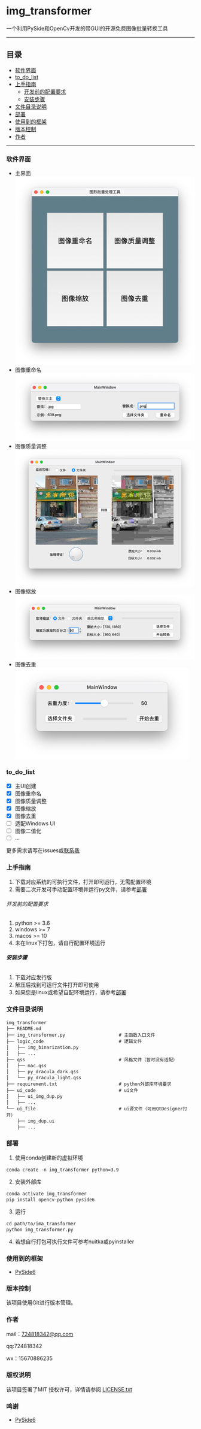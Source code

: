 # img_transformer

一个利用PySide和OpenCv开发的带GUI的开源免费图像批量转换工具

---

## 目录

- [软件界面](#软件界面)
- [to_do_list](#to_do_list)
- [上手指南](#上手指南)
  - [开发前的配置要求](#开发前的配置要求)
  - [安装步骤](#安装步骤)
- [文件目录说明](#文件目录说明)
- [部署](#部署)
- [使用到的框架](#使用到的框架)
- [版本控制](#版本控制)
- [作者](#作者)

---
### 软件界面

- 主界面
![main_ui.png](images/main_ui.png)
- 图像重命名
![rename_ui.png](images/rename_ui.png)
- 图像质量调整
![quality_ui.png](images/quality_ui.png)
- 图像缩放
![scale_ui.png](images/scale_ui.png)
- 图像去重
![dup_ui.png](images/dup_ui.png)

### to_do_list
- [x] 主UI创建
- [x] 图像重命名
- [x] 图像质量调整
- [x] 图像缩放
- [x] 图像去重
- [ ] 适配Windows UI
- [ ] 图像二值化
- [ ] ...

更多需求请写在issues或[联系我](#作者)
### 上手指南
1. 下载对应系统的可执行文件，打开即可运行，无需配置环境
2. 需要二次开发可手动配置环境并运行py文件，请参考[部署](#部署)

###### 开发前的配置要求

1. python >= 3.6
2. windows >= 7
3. macos >= 10
4. 未在linux下打包，请自行配置环境运行
###### **安装步骤**

1. 下载对应发行版
2. 解压后找到可运行文件打开即可使用
3. 如果您是linux或希望自配环境运行，请参考[部署](#部署)
### 文件目录说明

```
img_transformer
├── README.md
├── img_transformer.py                    # 主函数入口文件
├── logic_code                            # 逻辑文件
│   ├── img_binarization.py
│   ├── ...
├── qss                                   # 风格文件（暂时没有适配）
│   ├── mac.qss
│   ├── py_dracula_dark.qss
│   └── py_dracula_light.qss
├── requirement.txt                       # python外部库环境要求
├── ui_code                               # ui文件
│   ├── ui_img_dup.py
│   ├── ...
└── ui_file                               # ui源文件（可用QtDesigner打开）
    ├── img_dup.ui
    ├── ...
```

### 部署

1. 使用conda创建新的虚拟环境
```
conda create -n img_transformer python=3.9
```
2. 安装外部库
```
conda activate img_transformer
pip install opencv-python pyside6
```
3. 运行
```
cd path/to/ima_transformer
python img_transformer.py
```
4. 若想自行打包可执行文件可参考nuitka或pyinstaller
### 使用到的框架

- [PySide6](https://pypi.org/project/PySide6/)

### 版本控制

该项目使用Git进行版本管理。

### 作者

mail：724818342@qq.com

qq:724818342

wx：15670886235

### 版权说明

该项目签署了MIT 授权许可，详情请参阅 [LICENSE.txt](https://github.com/shaojintian/Best_README_template/blob/master/LICENSE.txt)

### 鸣谢

- [PySide6](https://doc.qt.io/qtforpython/PySide6/QtWidgets/index.html)




